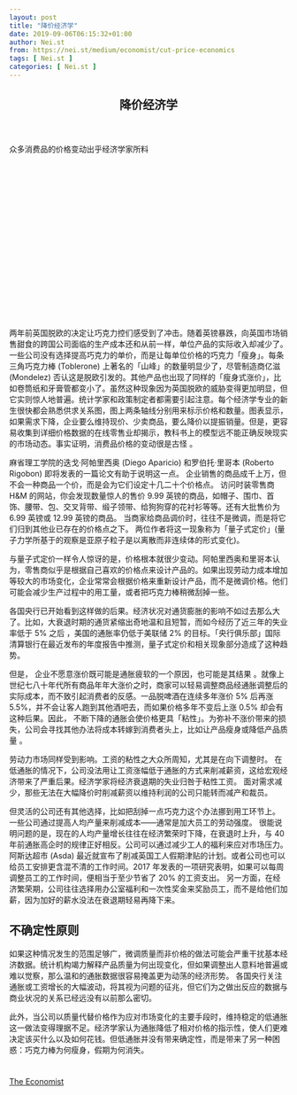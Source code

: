 ```yaml
---
layout: post
title: "降价经济学"
date: 2019-09-06T06:15:32+01:00
author: Nei.st
from: https://nei.st/medium/economist/cut-price-economics
tags: [ Nei.st ]
categories: [ Nei.st ]
---
```


<article class="post-4570 post type-post status-publish format-standard hentry category-economist" id="post-4570">
 <header class="page-header medium Archives">
  <div class="page-header__image">
  </div>
  <div class="page-header__content">
   <h1 class="page-title text-align-center">
    降价经济学
   </h1>
  </div>
 </header>
 <div class="entry-content aesop-entry-content" id="post-4570-content">
  <link as="font" crossorigin="anonymous" href="//cdn.jsdelivr.net/gh/0nd1jyU39XQ/_/glyph/font-face/0uIzqoZjSuJfvSBnvgXTcApMtcVhMcpr.woff" rel="preload" type="font/woff"/>
  <link as="font" crossorigin="anonymous" href="//cdn.jsdelivr.net/gh/0nd1jyU39XQ/_/glyph/font-face/1sTnSLZWDKucPX6SAk.woff" rel="preload" type="font/woff"/>
  <p class="blog-post__description">
   众多消费品的价格变动出乎经济学家所料
  </p>
  <span id="more-4570">
  </span>
  <div class="navigation__primary-inner">
   <a class="economist__link-logo" href="//nei.st/medium/economist">
   </a>
  </div>
  <div class="container img component-image">
   <div class="aspectRatioPlaceholder" style="padding-bottom:56.25%;height: 0;">
    <div class="progressiveMedia" data-height="720" data-width="1280">
     <img alt="" class="progressiveMedia-image" data-src="https://cdn.jsdelivr.net/gh/0nd1jyU39XQ/_/img/1/e52bf525ly1g6pq1d45qtj20zk0k0aeg.jpg" src="https://cdn.jsdelivr.net/gh/0nd1jyU39XQ/_/img/1/e52bf525ly1g6pq1d45qtj20zk0k0aeg.jpg"/>
    </div>
   </div>
  </div>
  <p>
   两年前英国脱欧的决定让巧克力控们感受到了冲击。随着英镑暴跌，向英国市场销售甜食的跨国公司面临的生产成本还和从前一样，单位产品的实际收入却减少了。一些公司没有选择提高巧克力的单价，而是让每单位价格的巧克力「瘦身」。每条三角巧克力棒 (Toblerone) 上著名的「山峰」的数量明显少了，尽管制造商亿滋 (Mondelez) 否认这是脱欧引发的。其他产品也出现了同样的「瘦身式涨价」，比如卷筒纸和牙膏管都变小了。虽然这种现象因为英国脱欧的威胁变得更加明显，但它实则惊人地普遍。统计学家和政策制定者都需要引起注意。每个经济学专业的新生很快都会熟悉供求关系图，图上两条轴线分别用来标示价格和数量。图表显示，
   <span class="markup--p">
    如果需求下降，企业要么维持现价、少卖商品，要么降价以提振销量。但是，更容易收集到详细价格数据的在线零售业却揭示，教科书上的模型远不能正确反映现实的市场动态。事实证明，消费品价格的变动很是古怪
   </span>
   。
  </p>
  <p>
   麻省理工学院的迭戈·阿帕里西奥 (Diego Aparicio) 和罗伯托·里哥本 (Roberto Rigobon) 即将发表的一篇论文有助于说明这一点。
   <span class="markup--p">
    企业销售的商品成千上万，但不会一种商品一个价，而是会为它们设定十几二十个价格点。
   </span>
   访问时装零售商 H&amp;M 的网站，你会发现数量惊人的售价 9.99 英镑的商品，如帽子、围巾、首饰、腰带、包、交叉背带、缎子领带、给狗狗穿的花衬衫等等。还有大批售价为 6.99 英镑或 12.99 英镑的商品。
   <span class="markup--p">
    当商家给商品调价时，往往不是微调，而是将它们归到其他业已存在的价格点之下。
   </span>
   两位作者将这一现象称为「量子式定价」(量子力学所基于的观察是亚原子粒子是以离散而非连续体的形式变化)。
  </p>
  <p>
   <span class="markup--p">
    与量子式定价一样令人惊讶的是，价格根本就很少变动。阿帕里西奥和里哥本认为，零售商似乎是根据自己喜欢的价格点来设计产品的。如果出现劳动力成本增加等较大的市场变化，企业常常会根据价格来重新设计产品，而不是微调价格。他们可能会减少生产过程中的用工量，或者把巧克力棒稍微刮掉一些。
   </span>
  </p>
  <p>
   各国央行已开始看到这样做的后果。经济状况对通货膨胀的影响不如过去那么大了。比如，大衰退时期的通货紧缩出奇地温和且短暂，而如今经历了近三年的失业率低于 5% 之后 ，美国的通胀率仍低于美联储 2% 的目标。「央行俱乐部」国际清算银行在最近发布的年度报告中推测，量子式定价和相关现象部分造成了这种趋势。
  </p>
  <p>
   但是，
   <span class="markup--p">
    企业不愿意涨价既可能是通胀疲软的一个原因，也可能是其结果
   </span>
   。就像上世纪七八十年代所有商品年年大涨价之时，商家可以轻易调整商品经通胀调整后的实际成本，而不致引起消费者的反感。一品脱啤酒在连续多年涨价 5% 后再涨 5.5%，并不会让客人跑到其他酒吧去，而如果价格多年不变后上涨 0.5% 却会有这种后果。因此，
   <span class="markup--p">
    不断下降的通胀会使价格更具「粘性」。为弥补不涨价带来的损失，公司会寻找其他办法将成本转嫁到消费者头上，比如让产品瘦身或降低产品质量
   </span>
   。
  </p>
  <div class="code-block code-block-1" style="margin: 8px 0; clear: both;">
   <div class="container ads_KbHEVhh8Rw">
    <div class="card card--blog post-sidebar">
     <div class="card-body">
      <div class="logo_ngcontent-kty-0">
      </div>
      <div class="iframe-blocker U6XAMK63Vh00WqvF2BacIQ">
       <div class="background-h60B">
       </div>
       <div class="WumZiPCS4MeMw4pxQ">
       </div>
      </div>
     </div>
     <div class="card-footer">
      <div class="card-footer-wrapper" layout="row bottom-left">
      </div>
     </div>
    </div>
   </div>
  </div>
  <p>
   <span class="markup--p">
    劳动力市场同样受到影响。工资的粘性之大众所周知，尤其是在向下调整时。
   </span>
   在低通胀的情况下，公司没法用让工资涨幅低于通胀的方式来削减薪资，这给宏观经济带来了严重后果。经济学家将经济衰退期的失业归咎于粘性工资。
   <span class="markup--p">
    面对需求减少，那些无法在大幅降价时削减薪资以维持利润的公司只能转而减产和裁员。
   </span>
  </p>
  <p>
   但灵活的公司还有其他选择，比如把刮掉一点巧克力这个办法挪到用工环节上。
   <span class="markup--p">
    一些公司通过提高人均产量来削减成本——通常是加大员工的劳动强度。
   </span>
   很能说明问题的是，现在的人均产量增长往往在经济繁荣时下降，在衰退时上升，与 40 年前通胀高企时的规律正好相反。公司可以通过减少工人的福利来应对市场压力。阿斯达超市 (Asda) 最近就宣布了削减英国工人假期津贴的计划。或者公司也可以给员工安排更含混不清的工作时间。2017 年发表的一项研究表明，如果可以每周调整员工的工作时间，便相当于至少节省了 20% 的工资支出。
   <span class="markup--p">
    另一方面，在经济繁荣期，公司往往选择用办公室福利和一次性奖金来奖励员工，而不是给他们加薪，因为加好的薪水没法在衰退期轻易再降下来。
   </span>
  </p>
  <p>
   <h2>
    不确定性原则
   </h2>
  </p>
  <p>
   <span class="markup--p">
    如果这种情况发生的范围足够广，微调质量而非价格的做法可能会严重干扰基本经济数据。统计机构竭力解释产品质量为何出现变化，但如果调整出人意料地普遍或难以觉察，那么温和的通胀数据很容易掩盖更为动荡的经济形势。
   </span>
   各国央行关注通胀或工资增长的大幅波动，将其视为问题的征兆，但它们为之做出反应的数据与商业状况的关系已经远没有以前那么密切。
  </p>
  <p>
   此外，当公司以质量代替价格作为应对市场变化的主要手段时，维持稳定的低通胀这一做法变得理据不足。经济学家认为通胀降低了相对价格的指示性，使人们更难决定该买什么以及如何花钱。但低通胀并没有带来确定性，而是带来了另一种困惑：巧克力棒为何瘦身，假期为何消失。
  </p>
  <div class="container ag ah">
   <div class="fe n el">
    <a class="dt du bn bo bp bq br bs bt bu dv dw bx by dx dy" href="https://nei.st/medium/economist?source=https://www.economist.com/finance-and-economics/2019/08/06/how-shrinkflation-is-playing-havoc-with-economists-models">
     <div class="c ff fg ag ah fh el fi fj ce fk fl fm fn fo fp fq fr fs ft fu">
      <div class="bs em en eo ep eq fv ah fw fg ag bm eu fx q fy fz p ac">
      </div>
     </div>
    </a>
   </div>
  </div>
  <div class="code-block code-block-2" style="margin: 8px 0; clear: both;">
   <br/>
   <div class="container ads_KbHEVhh8Rw">
    <div class="card card--blog post-sidebar">
     <div class="card-body">
      <div class="logo_ngcontent-kty-0">
      </div>
      <div class="iframe-blocker U6XAMK63Vh00WqvF2BacIQ">
       <div class="background-h60B">
       </div>
       <div class="WumZiPCS4MeMw4pxQ">
       </div>
      </div>
     </div>
     <div class="card-footer">
      <div class="card-footer-wrapper" layout="row bottom-left">
      </div>
     </div>
    </div>
   </div>
  </div>
 </div>
 <footer class="entry-footer">
  <div class="categories icon-link">
   <a href="https://nei.st/category/medium/economist" rel="category tag">
    The Economist
   </a>
  </div>
 </footer>
</article>

